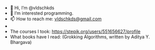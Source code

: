 - 👋 Hi, I’m @vldschkds
- 👀 I’m interested programming.
- 📫 How to reach me: vldschkds@gmail.com
- 
- The courses I took: https://stepik.org/users/551656627/profile
- What books have I read: (Grokking Algorithms, written by Aditya Y. Bhargava)
<!---
vldschkds/vldschkds is a ✨ special ✨ repository because its `README.md` (this file) appears on your GitHub profile.
You can click the Preview link to take a look at your changes.
--->
